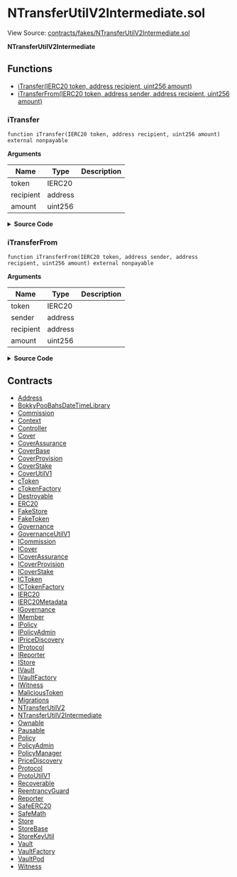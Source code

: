 # NTransferUtilV2Intermediate.sol

View Source: [contracts/fakes/NTransferUtilV2Intermediate.sol](../contracts/fakes/NTransferUtilV2Intermediate.sol)

**NTransferUtilV2Intermediate**

## Functions

- [iTransfer(IERC20 token, address recipient, uint256 amount)](#itransfer)
- [iTransferFrom(IERC20 token, address sender, address recipient, uint256 amount)](#itransferfrom)

### iTransfer

```solidity
function iTransfer(IERC20 token, address recipient, uint256 amount) external nonpayable
```

**Arguments**

| Name        | Type           | Description  |
| ------------- |------------- | -----|
| token | IERC20 |  | 
| recipient | address |  | 
| amount | uint256 |  | 

<details>
	<summary><strong>Source Code</strong></summary>

```javascript
function iTransfer(
    IERC20 token,
    address recipient,
    uint256 amount
  ) external {
    token.ensureTransfer(recipient, amount);
  }
```
</details>

### iTransferFrom

```solidity
function iTransferFrom(IERC20 token, address sender, address recipient, uint256 amount) external nonpayable
```

**Arguments**

| Name        | Type           | Description  |
| ------------- |------------- | -----|
| token | IERC20 |  | 
| sender | address |  | 
| recipient | address |  | 
| amount | uint256 |  | 

<details>
	<summary><strong>Source Code</strong></summary>

```javascript
function iTransferFrom(
    IERC20 token,
    address sender,
    address recipient,
    uint256 amount
  ) external {
    token.ensureTransferFrom(sender, recipient, amount);
  }
```
</details>

## Contracts

* [Address](Address.md)
* [BokkyPooBahsDateTimeLibrary](BokkyPooBahsDateTimeLibrary.md)
* [Commission](Commission.md)
* [Context](Context.md)
* [Controller](Controller.md)
* [Cover](Cover.md)
* [CoverAssurance](CoverAssurance.md)
* [CoverBase](CoverBase.md)
* [CoverProvision](CoverProvision.md)
* [CoverStake](CoverStake.md)
* [CoverUtilV1](CoverUtilV1.md)
* [cToken](cToken.md)
* [cTokenFactory](cTokenFactory.md)
* [Destroyable](Destroyable.md)
* [ERC20](ERC20.md)
* [FakeStore](FakeStore.md)
* [FakeToken](FakeToken.md)
* [Governance](Governance.md)
* [GovernanceUtilV1](GovernanceUtilV1.md)
* [ICommission](ICommission.md)
* [ICover](ICover.md)
* [ICoverAssurance](ICoverAssurance.md)
* [ICoverProvision](ICoverProvision.md)
* [ICoverStake](ICoverStake.md)
* [ICToken](ICToken.md)
* [ICTokenFactory](ICTokenFactory.md)
* [IERC20](IERC20.md)
* [IERC20Metadata](IERC20Metadata.md)
* [IGovernance](IGovernance.md)
* [IMember](IMember.md)
* [IPolicy](IPolicy.md)
* [IPolicyAdmin](IPolicyAdmin.md)
* [IPriceDiscovery](IPriceDiscovery.md)
* [IProtocol](IProtocol.md)
* [IReporter](IReporter.md)
* [IStore](IStore.md)
* [IVault](IVault.md)
* [IVaultFactory](IVaultFactory.md)
* [IWitness](IWitness.md)
* [MaliciousToken](MaliciousToken.md)
* [Migrations](Migrations.md)
* [NTransferUtilV2](NTransferUtilV2.md)
* [NTransferUtilV2Intermediate](NTransferUtilV2Intermediate.md)
* [Ownable](Ownable.md)
* [Pausable](Pausable.md)
* [Policy](Policy.md)
* [PolicyAdmin](PolicyAdmin.md)
* [PolicyManager](PolicyManager.md)
* [PriceDiscovery](PriceDiscovery.md)
* [Protocol](Protocol.md)
* [ProtoUtilV1](ProtoUtilV1.md)
* [Recoverable](Recoverable.md)
* [ReentrancyGuard](ReentrancyGuard.md)
* [Reporter](Reporter.md)
* [SafeERC20](SafeERC20.md)
* [SafeMath](SafeMath.md)
* [Store](Store.md)
* [StoreBase](StoreBase.md)
* [StoreKeyUtil](StoreKeyUtil.md)
* [Vault](Vault.md)
* [VaultFactory](VaultFactory.md)
* [VaultPod](VaultPod.md)
* [Witness](Witness.md)
